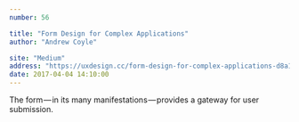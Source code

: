```yaml
---
number: 56

title: "Form Design for Complex Applications"
author: "Andrew Coyle"

site: "Medium"
address: "https://uxdesign.cc/form-design-for-complex-applications-d8a1d025eba6"
date: 2017-04-04 14:10:00
---
```


The form — in its many manifestations — provides a gateway for user submission.
